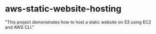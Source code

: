 # aws-static-website-hosting
"This project demonstrates how to host a static website on S3 using EC2 and AWS CLI."
